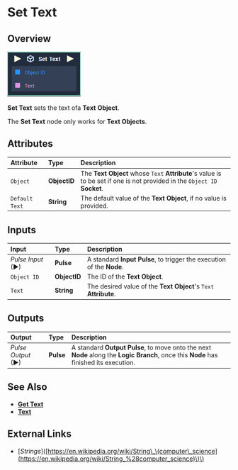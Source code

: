 # Set Text

## Overview

![The Set Text Node.](../.gitbook/assets/set-text.PNG)

**Set Text** sets the text ofa **Text** **Object**.

The **Set Text** node only works for **Text Objects**.

## Attributes

| Attribute | Type | Description |
| :--- | :--- | :--- |
| `Object` | **ObjectID** | The **Text** **Object** whose `Text` **Attribute**'s value is to be set if one is not provided in the `Object ID` **Socket**. |
| `Default Text` | **String** | The default value of the **Text Object**, if no value is provided. |

## Inputs

| Input | Type | Description |
| :--- | :--- | :--- |
| _Pulse Input_ \(►\) | **Pulse** | A standard **Input Pulse**, to trigger the execution of the **Node**. |
| `Object ID` | **ObjectID** | The ID of the **Text** **Object**. |
| `Text` | **String** | The desired value of the **Text Object**'s `Text` **Attribute**. |

## Outputs

| Output | Type | Description |
| :--- | :--- | :--- |
| _Pulse Output_ \(►\) | **Pulse** | A standard **Output Pulse**, to move onto the next **Node** along the **Logic Branch**, once this **Node** has finished its execution. |

## See Also

* [**Get Text**](https://github.com/cgi-studio-gmbh/incari-doc/tree/66656c2442958de634bc73f77b533a03f83df0fb/toolbox/incari/object/get-text.md)
* [**Text**](https://github.com/cgi-studio-gmbh/incari-doc/tree/66656c2442958de634bc73f77b533a03f83df0fb/toolbox/incari/object/objects/scene-objects/sprites/text.md)

## External Links

* \[_Strings_\]\([https://en.wikipedia.org/wiki/String\_\(computer\_science](https://en.wikipedia.org/wiki/String_%28computer_science)\)\)

